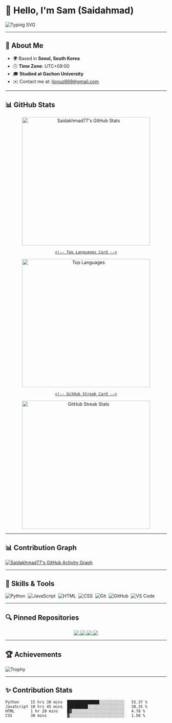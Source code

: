 # 👋 Hello, I'm Sam (Saidahmad)

![Typing SVG](https://readme-typing-svg.herokuapp.com?font=Fira+Code&size=35&pause=1000&color=38C2FF&vCenter=true&width=435&lines=Software+Engineer;Passionate+about+AI;Lifelong+Learner)

---

## 🚀 About Me

- 🌍 Based in **Seoul, South Korea**
- 🕒 **Time Zone**: UTC+09:00
- 🎓 **Studied at Gachon University**
- ✉️ Contact me at: [lionuz669@gmail.com](mailto:lionuz669@gmail.com)

---

## 📊 GitHub Stats

<div align="center">
  <!-- GitHub Stats Card -->
  <a href="https://github.com/Saidakhmad77">
    <img src="https://github-readme-stats.vercel.app/api?username=Saidakhmad77&show_icons=true&count_private=true&hide_border=true&theme=github_dark&border_radius=10" alt="Saidakhmad77's GitHub Stats" width="400px" />
    
    <!-- Top Languages Card -->
  <img src="https://github-readme-stats.vercel.app/api/top-langs/?username=Saidakhmad77&layout=compact&langs_count=8&hide_border=true&theme=github_dark&border_radius=10" alt="Top Languages" width="400px" />
    
    <!-- GitHub Streak Card -->
  <img src="https://github-readme-streak-stats.herokuapp.com/?user=Saidakhmad77&theme=dark&hide_border=true&border_radius=10" alt="GitHub Streak Stats" width="400px" />
  </a>
</div>

---

## 📊 Contribution Graph

[![Saidakhmad77's GitHub Activity Graph](https://github-profile-summary-cards.vercel.app/api/cards/profile-details?username=Saidakhmad77&theme=github_dark)](https://github.com/Saidakhmad77)

---
## 💼 Skills & Tools

![Python](https://img.shields.io/badge/-Python-05122A?style=flat&logo=python)&nbsp;
![JavaScript](https://img.shields.io/badge/-JavaScript-05122A?style=flat&logo=javascript)&nbsp;
![HTML](https://img.shields.io/badge/-HTML-05122A?style=flat&logo=HTML5)&nbsp;
![CSS](https://img.shields.io/badge/-CSS-05122A?style=flat&logo=CSS3&logoColor=1572B6)&nbsp;
![Git](https://img.shields.io/badge/-Git-05122A?style=flat&logo=git)&nbsp;
![GitHub](https://img.shields.io/badge/-GitHub-05122A?style=flat&logo=github)&nbsp;
![VS Code](https://img.shields.io/badge/-VS%20Code-05122A?style=flat&logo=visual-studio-code&logoColor=007ACC)&nbsp;

---


## 🔍 Pinned Repositories

<div align="center">
  <a href="https://github.com/Saidakhmad77/Blackjack_python">
    <img align="center" src="https://github-readme-stats.vercel.app/api/pin/?username=Saidakhmad77&repo=Blackjack_python&theme=radical&hide_border=true&bg_color=0D1117&title_color=38C2FF&icon_color=38C2FF" />
  </a>
  <a href="https://github.com/Saidakhmad77/Number_Guessing_game_python">
    <img align="center" src="https://github-readme-stats.vercel.app/api/pin/?username=Saidakhmad77&repo=Number_Guessing_game_python&theme=radical&hide_border=true&bg_color=0D1117&title_color=38C2FF&icon_color=38C2FF" />
  </a>
  <a href="https://github.com/Saidakhmad77/Weather_Forecast_Python">
    <img align="center" src="https://github-readme-stats.vercel.app/api/pin/?username=Saidakhmad77&repo=Weather_Forecast_Python&theme=radical&hide_border=true&bg_color=0D1117&title_color=38C2FF&icon_color=38C2FF" />
  </a>
  <a href="https://github.com/Saidakhmad77/Currency_change_converter">
    <img align="center" src="https://github-readme-stats.vercel.app/api/pin/?username=Saidakhmad77&repo=Currency_change_converter&theme=radical&hide_border=true&bg_color=0D1117&title_color=38C2FF&icon_color=38C2FF" />
  </a>
</div>

---

## 🏆 Achievements

![Trophy](https://github-profile-trophy.vercel.app/?username=Saidakhmad77&theme=onedark&no-frame=true&column=7&row=1)

---

## ✨ Contribution Stats

<!--START_SECTION:waka-->
```text
Python     15 hrs 30 mins  ██████████████░░░░░░░░░░░   55.37 %
JavaScript 10 hrs 45 mins  █████████░░░░░░░░░░░░░░░░   38.35 %
HTML       1 hr 20 mins    █▓░░░░░░░░░░░░░░░░░░░░░░░   4.78 %
CSS        30 mins         ▓░░░░░░░░░░░░░░░░░░░░░░░░   1.50 %

